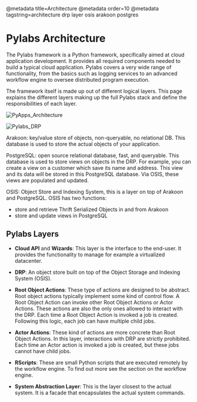 @metadata title=Architecture
@metadata order=10
@metadata tagstring=architecture drp layer osis arakoon postgres

[imgpyappArch]: images/images51/pyapps/PyApp_Architecture.png
[imgDRP]: images/images51/pylabs/Pylabs_DRP.png


# Pylabs Architecture
The Pylabs framework is a Python framework, specifically aimed at cloud application development. It provides all required components needed to build a typical cloud application. 
Pylabs covers a very wide range of functionality, from the basics such as logging services to an advanced workflow engine to oversee distributed program execution.

The framework itself is made up out of different logical layers. This page explains the different layers making up the full Pylabs stack and define the responsibilities of each layer. 

![PyApps_Architecture][imgpyappArch]

![Pylabs_DRP][imgDRP]

Arakoon: key/value store of objects, non-queryable, no relational DB. This database is used to store the actual objects of your application.

PostgreSQL: open source relational database, fast, and queryable. This database is used to store views on objects in the DRP. For example, you can create a view on a customer which save its name and address. This view and its data will be stored in this PostgreSQL database. Via OSIS, these views are populated and updated.

OSIS: Object Store and Indexing System, this is a layer on top of Arakoon and PostgreSQL. OSIS has two functions:

* store and retrieve Thrift Serialized Objects in and from Arakoon
* store and update views in PostgreSQL


## Pylabs Layers

* **Cloud API** and **Wizards**: This layer is the interface to the end-user. It provides the functionality to manage for example a virtualized datacenter.

* **DRP**: An object store built on top of the Object Storage and Indexing System (OSIS).

* **Root Object Actions**: These type of actions are designed to be abstract. Root object actions typically implement some kind of control flow. A Root Object Action can invoke other Root Object Actions or Actor Actions. These actions are also the only ones allowed to interact with the DRP. 
Each time a Root Object Action is invoked a job is created. Following this logic, each job can have multiple child jobs.

* **Actor Actions**: These kind of actions are more concrete than Root Object Actions. In this layer, interactions with DRP are strictly prohibited. Each time an Actor action is invoked a job is created, but these jobs cannot have child jobs.

* **RScripts**: These are small Python scripts that are executed remotely by the workflow engine. To find out more see the section on the workflow engine.

* **System Abstraction Layer**: This is the layer closest to the actual system. It is a facade that encapsulates the actual system commands.